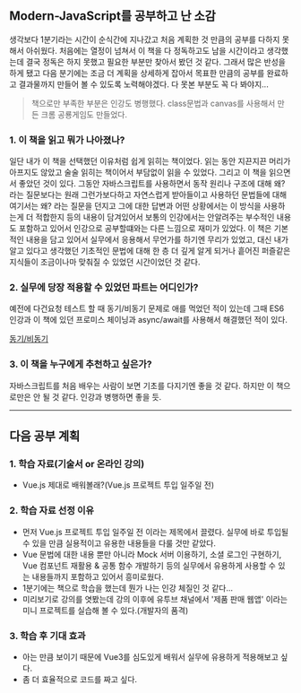## Modern-JavaScript를 공부하고 난 소감

 생각보다 1분기라는 시간이 순식간에 지나갔고 처음 계획한 것 만큼의 공부를 다하지 못해서 아쉬웠다.
처음에는 열정이 넘쳐서 이 책을 다 정독하고도 남을 시간이라고 생각했는데 결국 정독은 하지 못했고
필요한 부분만 찾아서 봤던 것 같다. 그래서 많은 반성을 하게 됐고 다음 분기에는 조금 더 계획을
상세하게 잡아서 목표한 만큼의 공부를 완료하고 결과물까지 만들어 볼 수 있도록 노력해야겠다. 
다 못본 부분도 꼭 다 봐야지...
> 책으로만 부족한 부분은 인강도 병행했다. class문법과 canvas를 사용해서 만든 크롬 공룡게임도 만들었다.
 
### 1. 이 책을 읽고 뭐가 나아졌나?

 일단 내가 이 책을 선택했던 이유처럼 쉽게 읽히는 책이었다. 
읽는 동안 지끈지끈 머리가 아프지도 않았고 술술 읽히는 책이어서 부담없이 읽을 수 있었다.
 그리고 이 책을 읽으면서 좋았던 것이 있다. 그동안 자바스크립트를 사용하면서
동작 원리나 구조에 대해 왜? 라는 질문보다는 원래 그런가보다하고 자연스럽게 받아들이고 사용하던
문법들에 대해 여기서는 왜? 라는 질문을 던지고 그에 대한 답변과 어떤 상황에서는 이 방식을 사용하는게
더 적합한지 등의 내용이 담겨있어서 보통의 인강에서는 안알려주는 부수적인 내용도 포함하고 있어서
인강으로 공부할떄와는 다른 느낌으로 재미가 있었다. 
 이 책은 기본적인 내용을 담고 있어서 실무에서 응용해서 무언가를 하기엔 무리가 있었고,
대신 내가 알고 있다고 생각했던 기초적인 문법에 대해 한 층 더 깊게 알게 되거나
흩어진 퍼즐같은 지식들이 조금이나마 맞춰질 수 있었던 시간이었던 것 같다.

### 2. 실무에 당장 적용할 수 있었던 파트는 어디인가?

 예전에 다건요청 테스트 할 때 동기/비동기 문제로 애를 먹었던 적이 있는데 그때 ES6 인강과
이 책에 있던 프로미스 체이닝과 async/await를 사용해서 해결했던 적이 있다.
 
[동기/비동기](https://github.com/ektha421/Study_ES6/blob/master/7.%20%EB%8F%99%EA%B8%B0%20%26%20%EB%B9%84%EB%8F%99%EA%B8%B0.md)

### 3. 이 책을 누구에게 추천하고 싶은가?
 자바스크립트를 처음 배우는 사람이 보면 기초를 다지기엔 좋을 것 같다. 
하지만 이 책으로만은 안 될 것 같다. 인강과 병행하면 좋을 듯.

***

## 다음 공부 계획

### 1. 학습 자료(기술서 or 온라인 강의)
* Vue.js 제대로 배워볼래?(Vue.js 프로젝트 투입 일주일 전)

### 2. 학습 자료 선정 이유
* 먼저 Vue.js 프로젝트 투입 일주일 전 이라는 제목에서 끌렸다. 실무에 바로 투입될 수 있을 만큼 실용적이고 유용한 내용들을 다룰 것만 같았다.
* Vue 문법에 대한 내용 뿐만 아니라 Mock 서버 이용하기, 소셜 로그인 구현하기, Vue 컴포넌트 재활용 & 공통 함수 개발하기 등의 실무에서 유용하게 사용할 수 있는 내용들까지 포함하고 있어서 흥미로웠다.
* 1분기에는 책으로 학습을 했는데 뭔가 나는 인강 체질인 것 같다...
* 미리보기로 강의를 엿봤는데 강의 이후에 유투브 채널에서 '제품 판매 웹앱' 이라는 미니 프로젝트를 실습해 볼 수 있다.(개발자의 품격) 

### 3. 학습 후 기대 효과
* 아는 만큼 보이기 때문에 Vue3를 심도있게 배워서 실무에 유용하게 적용해보고 싶다.
* 좀 더 효율적으로 코드를 짜고 싶다. 



